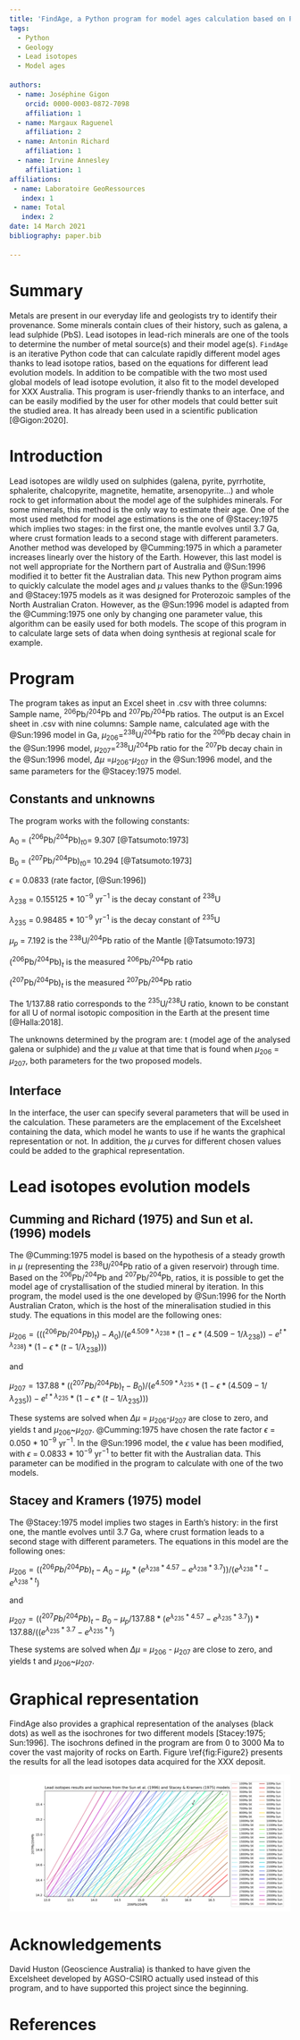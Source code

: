 ```yaml
---
title: 'FindAge, a Python program for model ages calculation based on Pb isotopes'
tags:
  - Python
  - Geology
  - Lead isotopes
  - Model ages

authors:
  - name: Joséphine Gigon
    orcid: 0000-0003-0872-7098
    affiliation: 1
  - name: Margaux Raguenel
    affiliation: 2
  - name: Antonin Richard
    affiliation: 1
  - name: Irvine Annesley
    affiliation: 1
affiliations:
 - name: Laboratoire GeoRessources
   index: 1
 - name: Total
   index: 2
date: 14 March 2021
bibliography: paper.bib

---
```


# Summary

Metals are present in our everyday life and geologists try to identify their provenance. Some minerals contain clues of their history, such as galena, a lead sulphide (PbS). Lead isotopes in lead-rich minerals are one of the tools to determine the number of metal source(s) and their model age(s). `FindAge` is an iterative Python code that can calculate rapidly different model ages thanks to lead isotope ratios, based on the equations for different lead evolution models. In addition to be compatible with the two most used global models of lead isotope evolution, it also fit to the model developed for XXX Australia. This program is user-friendly thanks to an interface, and can be easily modified by the user for other models that could better suit the studied area. It has already been used in a scientific publication [@Gigon:2020].

# Introduction

Lead isotopes are wildly used on sulphides (galena, pyrite, pyrrhotite, sphalerite, chalcopyrite, magnetite, hematite, arsenopyrite…) and whole rock to get information about the model age of the sulphides minerals. For some minerals, this method is the only way to estimate their age. One of the most used method for model age estimations is the one of @Stacey:1975 which implies two stages: in the first one, the mantle evolves until 3.7 Ga, where crust formation leads to a second stage with different parameters. Another method was developed by @Cumming:1975 in which a parameter increases linearly over the history of the Earth. However, this last model is not well appropriate for the Northern part of Australia and @Sun:1996 modified it to better fit the Australian data. This new Python program aims to quickly calculate the model ages and $\mu$ values thanks to the @Sun:1996 and @Stacey:1975 models as it was designed for Proterozoic samples of the North Australian Craton. However, as the @Sun:1996 model is adapted from the @Cumming:1975 one only by changing one parameter value, this algorithm can be easily used for both models. The scope of this program in to calculate large sets of data when doing synthesis at regional scale for example.

# Program

The program takes as input an Excel sheet in .csv with three columns: Sample name, $^{206}$Pb/$^{204}$Pb and $^{207}$Pb/$^{204}$Pb ratios. The output is an Excel sheet in .csv with nine columns: Sample name, calculated age with the @Sun:1996 model in Ga, $\mu$$_{206}$=$^{238}$U/$^{204}$Pb ratio for the $^{206}$Pb decay chain in the @Sun:1996 model, $\mu$$_{207}$=$^{238}$U/$^{204}$Pb ratio for the $^{207}$Pb decay chain in the @Sun:1996 model, $\Delta$$\mu$ =$\mu$$_{206}$-$\mu$$_{207}$ in the @Sun:1996 model, and the same parameters for the @Stacey:1975 model.

## Constants and unknowns

The program works with the following constants: 

A$_{0}$ = ($^{206}$Pb/$^{204}$Pb)$_{t0}$= 9.307 [@Tatsumoto:1973]

B$_{0}$ = ($^{207}$Pb/$^{204}$Pb)$_{t0}$= 10.294 [@Tatsumoto:1973]

$\epsilon$ = 0.0833 (rate factor, [@Sun:1996])

$\lambda$$_{238}$ = 0.155125 * 10$^{-9}$ yr$^{-1}$ is the decay constant of $^{238}$U

$\lambda$$_{235}$ = 0.98485 * 10$^{-9}$ yr$^{-1}$ is the decay constant of $^{235}$U 

$\mu$$_{p}$ = 7.192 is the $^{238}$U/$^{204}$Pb ratio of the Mantle [@Tatsumoto:1973]

($^{206}$Pb/$^{204}$Pb)$_{t}$ is the measured $^{206}$Pb/$^{204}$Pb ratio

($^{207}$Pb/$^{204}$Pb)$_{t}$ is the measured $^{207}$Pb/$^{204}$Pb ratio

The 1/137.88 ratio corresponds to the $^{235}$U/$^{238}$U ratio, known to be constant for all U of normal isotopic composition in the Earth at the present time [@Halla:2018]. 

The unknowns determined by the program are: t (model age of the analysed galena or sulphide) and the $\mu$ value at that time that is found when $\mu$$_{206}$ = $\mu$$_{207}$, both parameters for the two proposed models. 

## Interface

In the interface, the user can specify several parameters that will be used in the calculation. These parameters are the emplacement of the Excelsheet containing the data, which model he wants to use if he wants the graphical representation or not. In addition, the $\mu$ curves for different chosen values could be added to the graphical representation.

# Lead isotopes evolution models

## Cumming and Richard (1975) and Sun et al. (1996) models 

The @Cumming:1975 model is based on the hypothesis of a steady growth in $\mu$ (representing the $^{238}$U/$^{204}$Pb ratio of a given reservoir) through time. Based on the $^{206}$Pb/$^{204}$Pb and $^{207}$Pb/$^{204}$Pb, ratios, it is possible to get the model age of crystallisation of the studied mineral by iteration. In this program, the model used is the one developed by @Sun:1996 for the North Australian Craton, which is the host of the mineralisation studied in this study. The equations in this model are the following ones: 

$\mu _{206} = (((^{206}Pb/^{204}Pb)_{t}) - A_{0}) / (e^{4.509 * \lambda _{238}} * (1 - \epsilon * (4.509 - 1/ \lambda _{238})) - e^{t * \lambda _{238}}) * (1 - \epsilon * (t - 1/ \lambda _{238})))$

and

$\mu _{207} = 137.88 * ((^{207}Pb/^{204}Pb)_{t} - B_{0}) / (e^{4.509 * \lambda _{235}} * (1 - \epsilon * (4.509 - 1/ \lambda _{235})) - e^{t * \lambda _{235}} * (1 - \epsilon * (t - 1/ \lambda _{235})))$

These systems are solved when $\Delta$$\mu$ = $\mu$$_{206}$-$\mu$$_{207}$ are close to zero, and yields t and $\mu$$_{206}$~$\mu$$_{207}$. @Cumming:1975 have chosen the rate factor $\epsilon$ = 0.050 * 10$^{-9}$ yr$^{-1}$. In the @Sun:1996 model, the $\epsilon$ value has been modified, with $\epsilon$ = 0.0833 * 10$^{-9}$ yr$^{-1}$ to better fit with the Australian data. This parameter can be modified in the program to calculate with one of the two models.

## Stacey and Kramers (1975) model

The @Stacey:1975 model implies two stages in Earth’s history: in the first one, the mantle evolves until 3.7 Ga, where crust formation leads to a second stage with different parameters. The equations in this model are the following ones: 

$\mu _{206} = ((^{206}Pb/^{204}Pb)_{t} - A_{0} - \mu _{p} * (e^{ \lambda _{238} * 4.57} - e^{ \lambda _{238} * 3.7})) / (e^{ \lambda _{238} * t} - e^{ \lambda _{238} * t})$

and

$\mu _{207} = ((^{207}Pb/^{204}Pb)_{t} - B_{0} - \mu _{p} / 137.88 * (e^{ \lambda _{235} * 4.57} - e^{ \lambda _{235} * 3.7})) * 137.88 / ((e^{ \lambda _{235} * 3.7} - e^{ \lambda _{235} * t})$

These systems are solved when $\Delta$$\mu$ = $\mu$$_{206}$ - $\mu$$_{207}$ are close to zero, and yields t and $\mu$$_{206}$~$\mu$$_{207}$. 

# Graphical representation

FindAge also provides a graphical representation of the analyses (black dots) as well as the isochrones for two different models [Stacey:1975; Sun:1996]. The isochrons defined in the program are from 0 to 3000 Ma to cover the vast majority of rocks on Earth. Figure  \ref{fig:Figure2} presents the results for all the lead isotopes data acquired for the XXX deposit.

![Example of diagram provided by the FindAge program, with several isochrons (SK = Stacey and Kramers, 1975 and Sun = Sun et al., 1996).\label{fig:Figure2}](Figure2.png)

# Acknowledgements

David Huston (Geoscience Australia) is thanked to have given the Excelsheet developed by AGSO-CSIRO actually used instead of this program, and to have supported this project since the beginning.

# References
